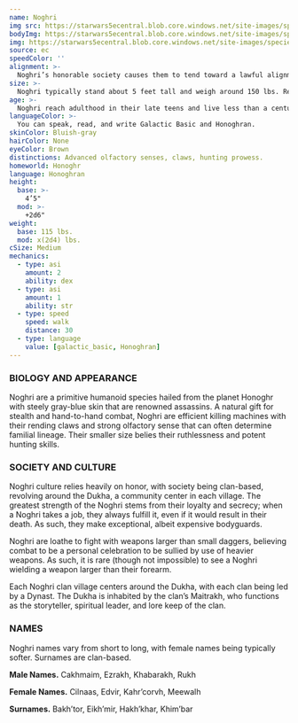 ```yaml
---
name: Noghri
img src: https://starwars5ecentral.blob.core.windows.net/site-images/species/species_noghri.png
bodyImg: https://starwars5ecentral.blob.core.windows.net/site-images/species/species_noghri.png
img: https://starwars5ecentral.blob.core.windows.net/site-images/species/species_noghri.png
source: ec
speedColor: ''
alignment: >-
  Noghri’s honorable society causes them to tend toward a lawful alignment, though there are exceptions.
size: >-
  Noghri typically stand about 5 feet tall and weigh around 150 lbs. Regardless of your position in that range, your size is Medium.
age: >-
  Noghri reach adulthood in their late teens and live less than a century.
languageColor: >-
  You can speak, read, and write Galactic Basic and Honoghran. 
skinColor: Bluish-gray
hairColor: None
eyeColor: Brown
distinctions: Advanced olfactory senses, claws, hunting prowess.
homeworld: Honoghr
language: Honoghran
height:
  base: >-
    4’5"
  mod: >-
    +2d6"
weight:
  base: 115 lbs.
  mod: x(2d4) lbs.
cSize: Medium
mechanics:
  - type: asi
    amount: 2
    ability: dex
  - type: asi
    amount: 1
    ability: str
  - type: speed
    speed: walk
    distance: 30
  - type: language
    value: [galactic_basic, Honoghran]
---
```

### BIOLOGY AND APPEARANCE
Noghri are a primitive humanoid species hailed from the planet Honoghr with steely gray-blue skin that are renowned assassins. A natural gift for stealth and hand-to-hand combat, Noghri are efficient killing machines with their rending claws and strong olfactory sense that can often determine familial lineage. Their smaller size belies their ruthlessness and potent hunting skills.

### SOCIETY AND CULTURE
Noghri culture relies heavily on honor, with society being clan-based, revolving around the Dukha, a community center in each village. The greatest strength of the Noghri stems from their loyalty and secrecy; when a Noghri takes a job, they always fulfill it, even if it would result in their death. As such, they make exceptional, albeit expensive bodyguards.

Noghri are loathe to fight with weapons larger than small daggers, believing combat to be a personal celebration to be sullied by use of heavier weapons. As such, it is rare (though not impossible) to see a Noghri wielding a weapon larger than their forearm.

Each Noghri clan village centers around the Dukha, with each clan being led by a Dynast. The Dukha is inhabited by the clan’s Maitrakh, who functions as the storyteller, spiritual leader, and lore keep of the clan.

### NAMES
Noghri names vary from short to long, with female names being typically softer. Surnames are clan-based.

__Male Names.__ Cakhmaim, Ezrakh, Khabarakh, Rukh

__Female Names.__ Cilnaas, Edvir, Kahr’corvh, Meewalh

__Surnames.__ Bakh’tor, Eikh’mir, Hakh’khar, Khim’bar



    